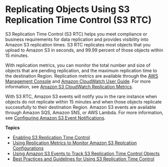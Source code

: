 # Replicating Objects Using S3 Replication Time Control \(S3 RTC\)<a name="replication-time-control"></a>

S3 Replication Time Control \(S3 RTC\) helps you meet compliance or business requirements for data replication and provides visibility into Amazon S3 replication times\. S3 RTC replicates most objects that you upload to Amazon S3 in seconds, and 99\.99 percent of those objects within 15 minutes\. 

With replication metrics, you can monitor the total number and size of objects that are pending replication, and the maximum replication time to the destination Region\. Replication metrics are available through the [AWS Management Console](https://console.aws.amazon.com/s3/) and [Amazon CloudWatch User Guide](https://docs.aws.amazon.com/AmazonCloudWatch/latest/DeveloperGuide/)\. For more information, see [Amazon S3 CloudWatch Replication Metrics](cloudwatch-monitoring.md#s3-cloudwatch-replication-metrics)\.

With S3 RTC, Amazon S3 events will notify you in the rare instance when objects do not replicate within 15 minutes and when those objects replicate successfully to their destination Region\. Amazon S3 events are available through Amazon SQS, Amazon SNS, or AWS Lambda\. For more information, see [ Configuring Amazon S3 Event Notifications](NotificationHowTo.md)\.

**Topics**
+ [Enabling S3 Replication Time Control](enabling-replication-time-control.md)
+ [Using Replication Metrics to Monitor Amazon S3 Replcation Configurations](using-replication-metrics.md)
+ [Using Amazon S3 Events to Track S3 Replication Time Control Objects](using-s3-events-to-track-rtc.md)
+ [Best Practices and Guidelines for Using S3 Replication Time Control](rtc-best-practices.md)